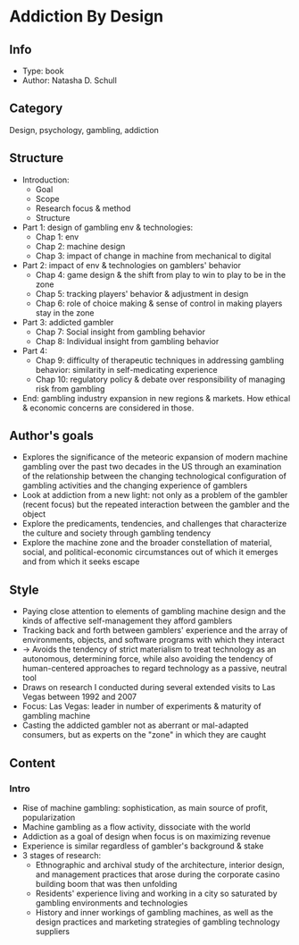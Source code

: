 # Addiction By Design

## Info
- Type: book
- Author: Natasha D. Schull

## Category
Design, psychology, gambling, addiction

## Structure
- Introduction:
  - Goal
  - Scope
  - Research focus & method
  - Structure
- Part 1: design of gambling env & technologies:
  - Chap 1: env
  - Chap 2: machine design
  - Chap 3: impact of change in machine from mechanical to digital
- Part 2: impact of env & technologies on gamblers' behavior
  - Chap 4: game design & the shift from play to win to play to be in the zone
  - Chap 5: tracking players' behavior & adjustment in design
  - Chap 6: role of choice making & sense of control in making players stay in the zone
- Part 3: addicted gambler
  - Chap 7: Social insight from gambling behavior
  - Chap 8: Individual insight from gambling behavior
- Part 4:
  - Chap 9: difficulty of therapeutic techniques in addressing gambling behavior: similarity in self-medicating experience
  - Chap 10: regulatory policy & debate over responsibility of managing risk from gambling
- End: gambling industry expansion in new regions & markets. How ethical & economic concerns are considered in those.

## Author's goals
- Explores the significance of the meteoric expansion of modern machine gambling over the past two decades in the US
through an examination of the relationship between the changing technological configuration of gambling activities
and the changing experience of gamblers
- Look at addiction from a new light: not only as a problem of the gambler (recent focus)
but the repeated interaction between the gambler and the object
- Explore the predicaments, tendencies, and challenges that characterize the culture and society through gambling tendency
- Explore the machine zone and the broader constellation of material, social,
and political-economic circumstances out of which it emerges and from which it seeks escape

## Style
- Paying close attention to elements of gambling machine design and the kinds of affective self-management they afford gamblers
- Tracking back and forth between gamblers' experience and the array of environments, objects,
and software programs with which they interact
- -> Avoids the tendency of strict materialism to treat technology as an autonomous, determining force, 
while also avoiding the tendency of human-centered approaches to regard technology as a passive, neutral tool
- Draws on research I conducted during several extended visits to Las Vegas between 1992 and 2007
- Focus: Las Vegas: leader in number of experiments & maturity of gambling machine
- Casting the addicted gambler not as aberrant or mal-adapted consumers, but as experts on the "zone" in which they are caught

## Content
### Intro
- Rise of machine gambling: sophistication, as main source of profit, popularization
- Machine gambling as a flow activity, dissociate with the world
- Addiction as a goal of design when focus is on maximizing revenue
- Experience is similar regardless of gambler's background & stake
- 3 stages of research:
  - Ethnographic and archival study of the architecture, interior design,
    and management practices that arose during the corporate casino building boom that was then unfolding
  - Residents' experience living and working in a city so saturated by gambling environments and technologies
  - History and inner workings of gambling machines, as well as the design practices
  and marketing strategies of gambling technology suppliers